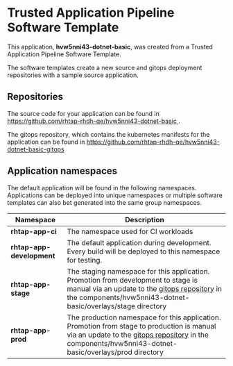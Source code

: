 # Trusted Application Pipeline Software Template

This application, **hvw5nni43-dotnet-basic**, was created from a Trusted Application Pipeline Software Template.

The software templates create a new source and gitops deployment repositories with a sample source application. 

## Repositories

The source code for your application can be found in [https://github.com/rhtap-rhdh-qe/hvw5nni43-dotnet-basic ](https://github.com/rhtap-rhdh-qe/hvw5nni43-dotnet-basic ).
 
The gitops repository, which contains the kubernetes manifests for the application can be found in 
[https://github.com/rhtap-rhdh-qe/hvw5nni43-dotnet-basic-gitops ](https://github.com/rhtap-rhdh-qe/hvw5nni43-dotnet-basic-gitops ) 

## Application namespaces 

The default application will be found in the following namespaces. Applications can be deployed into unique namespaces or multiple software templates can also bet generated into the same group namespaces.  

|  Namespace   |  Description   |  
| -------- | -------- |
| **rhtap-app-ci** | The namespace used for CI workloads |
| **rhtap-app-development** | The default application during development. Every build will be deployed to this namespace for testing. |
| **rhtap-app-stage** | The staging namespace for this application. Promotion from development to stage is manual via an update to the [gitops repository](https://github.com/rhtap-rhdh-qe/hvw5nni43-dotnet-basic-gitops ) in the components/hvw5nni43-dotnet-basic/overlays/stage directory |
| **rhtap-app-prod** | The production namespace for this application. Promotion from stage to production is manual via an update to the [gitops repository](https://github.com/rhtap-rhdh-qe/hvw5nni43-dotnet-basic-gitops ) in the components/hvw5nni43-dotnet-basic/overlays/prod directory |